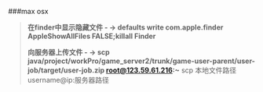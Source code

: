 ###max osx 

> **在finder中显示隐藏文件 - -> defaults write com.apple.finder AppleShowAllFiles FALSE;killall Finder**  
> 
> **向服务器上传文件 - -> scp java/project/workPro/game_server2/trunk/game-user-parent/user-job/target/user-job.zip  root@123.59.61.216:~**   scp  本地文件路径 username@ip:服务器路径